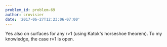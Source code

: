 ```yaml
---
problem_id: problem-69
author: crovisier
date: '2017-06-27T12:23:06-07:00'
---
```

Yes also on surfaces for any r>1 (using Katok's horseshoe theorem). To my
knowledge, the case r=1 is open.

